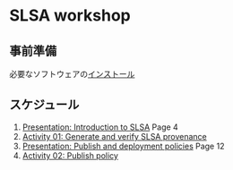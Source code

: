 # SLSA workshop

## 事前準備
必要なソフトウェアの[インストール](./install.md)

## スケジュール
1. [Presentation: Introduction to SLSA](https://github.com/slsa-framework/oss-na24-slsa-workshop/releases/download/materials/presentation.pdf) Page 4
2. [Activity 01: Generate and verify SLSA provenance](Activity/1/1.md)
3. [Presentation: Publish and deployment policies](https://github.com/slsa-framework/oss-na24-slsa-workshop/releases/download/materials/presentation.pdf) Page 12
4. [Activity 02: Publish policy](Activity/2/3.md)
